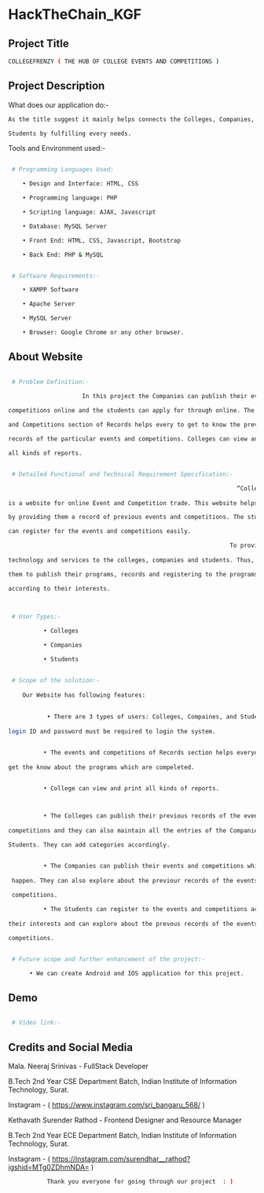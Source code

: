 # HackTheChain_KGF

## Project Title

```bash
COLLEGEFRENZY ( THE HUB OF COLLEGE EVENTS AND COMPETITIONS )
```

## Project Description

What does our application do:-

```bash
As the title suggest it mainly helps connects the Colleges, Companies, and 

Students by fulfilling every needs.

```

Tools and Environment used:-

```bash

 # Programming Languages Used:

    • Design and Interface: HTML, CSS

    • Programming language: PHP

    • Scripting language: AJAX, Javascript

    • Database: MySQL Server

    • Front End: HTML, CSS, Javascript, Bootstrap

    • Back End: PHP & MySQL


```

```bash

 # Software Requirements:-

    • XAMPP Software

    • Apache Server

    • MySQL Server

    • Browser: Google Chrome or any other browser.


```

## About Website

```bash

 # Problem Definition:-

                     In this project the Companies can publish their events and 
                     
competitions online and the students can apply for through online. The Events 

and Competitions section of Records helps every to get to know the previous 

records of the particular events and competitions. Colleges can view and print 

all kinds of reports.


```

```bash

 # Detailed Functional and Technical Requirement Specification:-

                                                                 “CollegeFrenzy” 
                                                                 
is a website for online Event and Competition trade. This website helps everyone

by providing them a record of previous events and competitions. The students 

can register for the events and competitions easily. 

                                                               To provide 
                                                               
technology and services to the colleges, companies and students. Thus, helping 

them to publish their programs, records and registering to the programs

according to their interests. 
                                                           

```

```bash

 # User Types:-

          • Colleges

          • Companies

          • Students


```

```bash

 # Scope of the solution:-
 
    Our Website has following features:
    
 
           • There are 3 types of users: Colleges, Compaines, and Students. The 
           
login ID and password must be required to login the system.


          • The events and competitions of Records section helps everyone to 
          
get the know about the programs which are compeleted.


          • College can view and print all kinds of reports.



          • The Colleges can publish their previous records of the events and the 
          
competitions and they can also maintain all the entries of the Companies, and the

Students. They can add categories accordingly. 


          • The Companies can publish their events and competitions which are gonna
          
 happen. They can also explore about the previour records of the events and the 
 
 competitions.

          • The Students can register to the events and competitions accordig to 
          
their interests and can explore about the prevous records of the events and the

competitions.


```

```bash

 # Future scope and further enhancement of the project:-

      • We can create Android and IOS application for this project.

```

## Demo

```bash

 # Video link:- 


```

## Credits and Social Media 



   Mala. Neeraj Srinivas - FullStack Developer

   B.Tech 2nd Year CSE Department Batch, Indian Institute of Information Technology, Surat.

   Instagram - ( https://www.instagram.com/sri_bangaru_568/ )




   Kethavath Surender Rathod - Frontend Designer and Resource Manager

   B.Tech 2nd Year ECE Department Batch, Indian Institute of Information Technology, Surat.

   Instagram - ( https://instagram.com/surendhar__rathod?igshid=MTg0ZDhmNDA= )




```bash
           Thank you everyone for going through our project  : )

```
